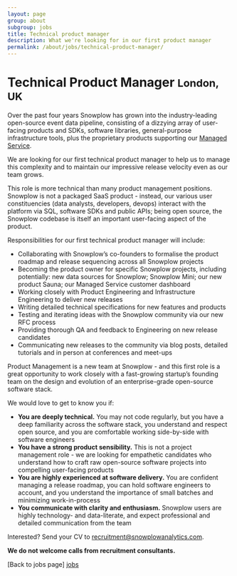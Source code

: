 ```yaml
---
layout: page
group: about
subgroup: jobs
title: Technical product manager
description: What we're looking for in our first product manager
permalink: /about/jobs/technical-product-manager/
---
```


<h1>Technical Product Manager <small>London, UK</small></h1>

Over the past four years Snowplow has grown into the industry-leading open-source event data pipeline, consisting of a dizzying array of user-facing products and SDKs, software libraries, general-purpose infrastructure tools, plus the proprietary products supporting our [Managed Service](http://snowplowanalytics.com/trial/).

We are looking for our first technical product manager to help us to manage this complexity and to maintain our impressive release velocity even as our team grows.

This role is more technical than many product management positions. Snowplow is not a packaged SaaS product - instead, our various user constituencies (data analysts, developers, devops) interact with the platform via SQL, software SDKs and public APIs; being open source, the Snowplow codebase is itself an important user-facing aspect of the product.

Responsibilities for our first technical product manager will include:

* Collaborating with Snowplow’s co-founders to formalise the product roadmap and release sequencing across all Snowplow projects
* Becoming the product owner for specific Snowplow projects, including potentially: new data sources for Snowplow; Snowplow Mini; our new product Sauna; our Managed Service customer dashboard
* Working closely with Product Engineering and Infrastructure Engineering to deliver new releases
* Writing detailed technical specifications for new features and products
* Testing and iterating ideas with the Snowplow community via our new RFC process
* Providing thorough QA and feedback to Engineering on new release candidates
* Communicating new releases to the community via blog posts, detailed tutorials and in person at conferences and meet-ups 

Product Management is a new team at Snowplow - and this first role is a great opportunity to work closely with a fast-growing startup’s founding team on the design and evolution of an enterprise-grade open-source software stack.

We would love to get to know you if:

* **You are deeply technical.** You may not code regularly, but you have a deep familiarity across the software stack, you understand and respect open source, and you are comfortable working side-by-side with software engineers
* **You have a strong product sensibility.** This is not a project management role - we are looking for empathetic candidates who understand how to craft raw open-source software projects into compelling user-facing products
* **You are highly experienced at software delivery.** You are confident managing a release roadmap, you can hold software engineers to account, and you understand the importance of small batches and minimizing work-in-process
* **You communicate with clarity and enthusiasm.** Snowplow users are highly technology- and data-literate, and expect professional and detailed communication from the team

Interested? Send your CV to recruitment@snowplowanalytics.com.

<strong>We do not welcome calls from recruitment consultants.</strong>

[Back to jobs page] [jobs]

[jobs]: /about/jobs.html
